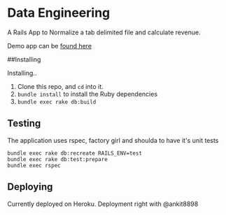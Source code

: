 # Data Engineering

A Rails App to Normalize a tab delimited file and calculate revenue.

Demo app can be [found here](http://frozen-sands-9545.herokuapp.com/users/sign_in)

##Installing

Installing..

1. Clone this repo, and `cd` into it.
2. `bundle install` to install the Ruby dependencies
3. `bundle exec rake db:build`


## Testing

The application uses rspec, factory girl and shoulda to have it's unit tests

	bundle exec rake db:recreate RAILS_ENV=test
	bundle exec rake db:test:prepare
	bundle exec rspec

## Deploying

Currently deployed on Heroku.  Deployment right with @ankit8898



